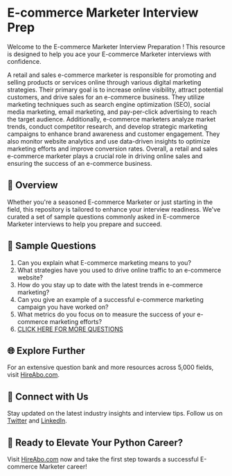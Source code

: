 # E-commerce Marketer Interview Prep

Welcome to the E-commerce Marketer Interview Preparation ! This resource is designed to help you ace your E-commerce Marketer interviews with confidence.

A retail and sales e-commerce marketer is responsible for promoting and selling products or services online through various digital marketing strategies. Their primary goal is to increase online visibility, attract potential customers, and drive sales for an e-commerce business. They utilize marketing techniques such as search engine optimization (SEO), social media marketing, email marketing, and pay-per-click advertising to reach the target audience. Additionally, e-commerce marketers analyze market trends, conduct competitor research, and develop strategic marketing campaigns to enhance brand awareness and customer engagement. They also monitor website analytics and use data-driven insights to optimize marketing efforts and improve conversion rates. Overall, a retail and sales e-commerce marketer plays a crucial role in driving online sales and ensuring the success of an e-commerce business.

## 🚀 Overview

Whether you're a seasoned E-commerce Marketer or just starting in the field, this repository is tailored to enhance your interview readiness. We've curated a set of sample questions commonly asked in E-commerce Marketer interviews to help you prepare and succeed.

## 📝 Sample Questions

1. Can you explain what E-commerce marketing means to you?
2. What strategies have you used to drive online traffic to an e-commerce website?
3. How do you stay up to date with the latest trends in e-commerce marketing?
4. Can you give an example of a successful e-commerce marketing campaign you have worked on?
5. What metrics do you focus on to measure the success of your e-commerce marketing efforts?
6. [CLICK HERE FOR MORE QUESTIONS](https://hireabo.com/job/22_2_5/Ecommerce%20Marketer)

## 🌐 Explore Further

For an extensive question bank and more resources across 5,000 fields, visit [HireAbo.com](https://www.hireabo.com).

## 📱 Connect with Us

Stay updated on the latest industry insights and interview tips. Follow us on [Twitter](https://twitter.com/hireabo) and [LinkedIn](https://www.linkedin.com/in/hire-abo-3609972a8/).

## 🚀 Ready to Elevate Your Python Career?

Visit [HireAbo.com](https://www.hireabo.com) now and take the first step towards a successful E-commerce Marketer career!